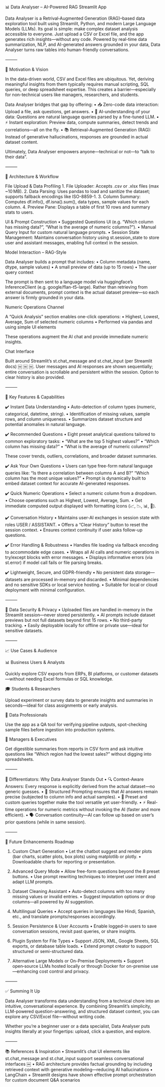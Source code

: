 📊 Data Analyser – AI-Powered RAG Streamlit App

Data Analyser is a Retrival‑Augmented Generation (RAG)–based data exploration tool built using Streamlit, Python, and modern Large Language Models (LLMs). Its goal is simple: make complex dataset analysis accessible to everyone. Just upload a CSV or Excel file, and the app generates rich insights—without any code. Powered by real-time data summarization, NLP, and AI-generated answers grounded in your data, Data Analyser turns raw tables into human-friendly conversations.

⸻

🌟 Motivation & Vision

In the data-driven world, CSV and Excel files are ubiquitous. Yet, deriving meaningful insights from them typically requires manual scripting, SQL queries, or deep spreadsheet expertise. This creates a barrier—especially for non-technical users like managers, researchers, and students.

Data Analyser bridges that gap by offering:
	•	📥 Zero-code data interaction: Upload a file, ask questions, get answers.
	•	🧠 AI-understanding of your data: Questions are natural language queries parsed by a fine-tuned LLM.
	•	⚡ Instant exploration: Preview data, compute summaries, detect trends and correlations—all on the fly.
	•	📚 Retrieval-Augmented Generation (RAG): Instead of generative hallucinations, responses are grounded in actual dataset content.

Ultimately, Data Analyser empowers anyone—technical or not—to “talk to their data”.

⸻

🧩 Architecture & Workflow

File Upload & Data Profiling
	1.	File Uploader: Accepts .csv or .xlsx files (max ~10 MB).
	2.	Data Parsing: Uses pandas to load and sanitize the dataset; supports fallback encodings like ISO-8859-1.
	3.	Column Summary: Computes df.info(), df.isna().sum(), data types, sample values for each column.
	4.	Preview Pane: Displays a table of first 10 rows and summary stats to users.

UI & Prompt Construction
	•	Suggested Questions UI (e.g. “Which column has missing data?”, “What is the average of numeric columns?”).
	•	Manual Query Input for custom natural language prompts.
	•	Session State Management: Maintains conversation history using st.session_state to store user and assistant messages, enabling full context in the session.

Model Interaction – RAG-Style

Data Analyser builds a prompt that includes:
	•	Column metadata (name, dtype, sample values)
	•	A small preview of data (up to 15 rows)
	•	The user query context

The prompt is then sent to a language model via huggingface’s InferenceClient (e.g. google/flan-t5-large). Rather than retrieving from external documents, prompt context is the actual dataset preview—so each answer is firmly grounded in your data.

Numeric Operations Channel

A “Quick Analysis” section enables one-click operations:
	•	Highest, Lowest, Average, Sum of selected numeric columns
	•	Performed via pandas and using simple UI elements

These operations augment the AI chat and provide immediate numeric insights.

Chat Interface

Built around Streamlit’s st.chat_message and st.chat_input (per Streamlit docs)  ￼ ￼ ￼.
User messages and AI responses are shown sequentially; entire conversation is scrollable and persistent within the session. Option to clear history is also provided.

⸻

🚀 Key Features & Capabilities

✔️ Instant Data Understanding
	•	Auto-detection of column types (numeric, categorical, datetime, string).
	•	Identification of missing values, sample rows, and column uniqueness.
	•	Summarizes dataset structure and potential anomalies in natural language.

✔️ Recommended Questions
	•	Eight preset analytical questions tailored to common exploratory tasks:
	•	“What are the top 5 highest values?”
	•	“Which column has missing data?”
	•	“What is the average of numeric columns?”

These cover trends, outliers, correlations, and broader dataset summaries.

✔️ Ask Your Own Questions
	•	Users can type free-form natural language queries like:
“Is there a correlation between columns A and B?”
“Which column has the most unique values?”
	•	Prompt is dynamically built to embed dataset context for accurate AI-generated responses.

✔️ Quick Numeric Operations
	•	Select a numeric column from a dropdown.
	•	Choose operations such as Highest, Lowest, Average, Sum.
	•	Get immediate computed output displayed with formatting icons (📈, 📉, 📊, 🧮).

✔️ Conversation History
	•	Maintains user-AI exchanges in session state with roles USER / ASSISTANT.
	•	Offers a “Clear History” button to reset the session context.
	•	Ensures context continuity if user asks follow-up questions.

✔️ Error Handling & Robustness
	•	Handles file loading via fallback encoding to accommodate edge cases.
	•	Wraps all AI calls and numeric operations in try/except blocks with error messages.
	•	Displays informative errors (via st.error) if model call fails or file parsing breaks.

✔️ Lightweight, Secure, and GDPR-friendly
	•	No persistent data storage—datasets are processed in-memory and discarded.
	•	Minimal dependencies and no sensitive SDKs or local service hosting.
	•	Suitable for local or cloud deployment with minimal configuration.

⸻

🧪 Data Security & Privacy
	•	Uploaded files are handled in-memory in the Streamlit session—never stored persistently.
	•	AI prompts include dataset previews but not full datasets beyond first 15 rows.
	•	No third-party tracking.
	•	Easily deployable locally for offline or private use—ideal for sensitive datasets.

⸻

📈 Use Cases & Audience

📊 Business Users & Analysts

Quickly explore CSV exports from ERPs, BI platforms, or customer datasets—without needing Excel formulas or SQL knowledge.

🎓 Students & Researchers

Upload experiment or survey data to generate insights and summaries in seconds—ideal for class assignments or early analysis.

🧪 Data Professionals

Use the app as a QA tool for verifying pipeline outputs, spot-checking sample files before ingestion into production systems.

📝 Managers & Executives

Get digestible summaries from reports in CSV form and ask intuitive questions like “Which region had the lowest sales?” without digging into spreadsheets.

⸻

🧠 Differentiators: Why Data Analyser Stands Out
	•	🔍 Context-Aware Answers: Every response is explicitly derived from the actual dataset—no generic guesses.
	•	🧩 Structured Prompting ensures that AI answers remain precise (subjected to column info and actual samples).
	•	🧪 Preset and custom queries together make the tool versatile yet user-friendly.
	•	⚡ Real-time operations for numeric metrics without invoking the AI (faster and more efficient).
	•	🗣️ Conversation continuity—AI can follow up based on user’s prior questions (while in same session).

⸻

🔮 Future Enhancements Roadmap

1. Custom Chart Generation
	•	Let the chatbot suggest and render plots (bar charts, scatter plots, box plots) using matplotlib or plotly.
	•	Downloadable charts for reporting or presentation.

2. Advanced Query Mode
	•	Allow free-form questions beyond the 8 preset buttons.
	•	Use prompt rewriting techniques to interpret user intent and adapt LLM prompts.

3. Dataset Cleaning Assistant
	•	Auto-detect columns with too many missing values or invalid entries.
	•	Suggest imputation options or drop columns—all powered by AI suggestion.

4. Multilingual Queries
	•	Accept queries in languages like Hindi, Spanish, etc., and translate prompts/responses accordingly.

5. Session Persistence & User Accounts
	•	Enable logged-in users to save conversation sessions, revisit past queries, or share insights.

6. Plugin System for File Types
	•	Support JSON, XML, Google Sheets, SQL exports, or database table loads.
	•	Extend prompt creator to support structured or semi-structured data.

7. Alternative Large Models or On-Premise Deployments
	•	Support open‑source LLMs hosted locally or through Docker for on-premise use—enhancing cost control and privacy.

⸻

✅ Summing It Up

Data Analyser transforms data understanding from a technical chore into an intuitive, conversational experience.
By combining Streamlit’s simplicity, LLM-powered question-answering, and structured dataset context, you can explore any CSV/Excel file—without writing code.

Whether you’re a beginner user or a data specialist, Data Analyser puts insights literally at your fingertips: upload, click a question, and explore.

⸻

📚 References & Inspiration
	•	Streamlit’s chat UI elements like st.chat_message and st.chat_input support seamless conversational interfaces  ￼
	•	RAG architecture provides factual grounding by including retrieved context with generative modeling—reducing AI hallucinations
	•	LangChain + Streamlit designs have shown effective prompt orchestration for custom document Q&A scenarios
